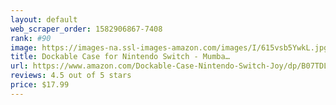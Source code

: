 ```yaml
---
layout: default 
﻿web_scraper_order: 1582906867-7408
rank: #90
image: https://images-na.ssl-images-amazon.com/images/I/615vsb5YwkL.jpg
title: Dockable Case for Nintendo Switch - Mumba…
url: https://www.amazon.com/Dockable-Case-Nintendo-Switch-Joy/dp/B07TDLRFKK/ref=zg_mw_videogames_90?_encoding=UTF8&psc=1&refRID=C62WCF5X3M60X6CESHWA
reviews: 4.5 out of 5 stars
price: $17.99 
---
```

